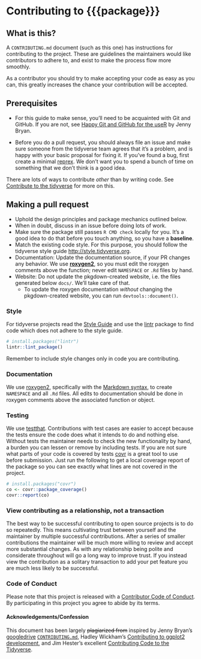 Contributing to {{{package}}}
================

## What is this?

A `CONTRIBUTING.md` document (such as this one) has instructions for
contributing to the project. These are guidelines the maintainers would
like contributors to adhere to, and exist to make the process flow more
smoothly.

As a contributor you should try to make accepting your code as easy as
you can, this greatly increases the chance your contribution will be
accepted.

## Prerequisites

  - For this guide to make sense, you’ll need to be acquainted with Git
    and GitHub. If you are not, see [Happy Git and GitHub for the
    useR](http://happygitwithr.com/) by Jenny Bryan.

  - Before you do a pull request, you should always file an issue and
    make sure someone from the tidyverse team agrees that it’s a
    problem, and is happy with your basic proposal for fixing it. If
    you’ve found a bug, first create a minimal
    [reprex](https://www.tidyverse.org/help/#reprex). We don’t want you
    to spend a bunch of time on something that we don’t think is a good
    idea.

There are lots of ways to contribute *other* than by writing code. See
[Contribute to the tidyverse](https://www.tidyverse.org/contribute/) for
more on this.

## Making a pull request

  - Uphold the design principles and package mechanics outlined below.  
  - When in doubt, discuss in an issue before doing lots of work.  
  - Make sure the package still passes `R CMD check` locally for you.
    It’s a good idea to do that before you touch anything, so you have
    a **baseline**.
  - Match the existing code style. For this purpose, you should follow
    the tidyverse style guide <http://style.tidyverse.org>.  
  - Documentation: Update the documentation source, if your PR changes
    any behavior. We use
    [**roxygen2**](https://cran.r-project.org/package=roxygen2), so you
    must edit the roxygen comments above the function; never edit
    `NAMESPACE` or `.Rd` files by hand.
  - Website: Do not update the pkgdown-created website, i.e. the files
    generated below `docs/`. We’ll take care of that.
      - To update the roxygen documentation *without* changing the
        pkgdown-created website, you can run `devtools::document()`.

### Style

For tidyverse projects read the [Style
Guide](http://style.tidyverse.org) and use the
[lintr](https://cran.r-project.org/package=lintr) package to find code
which does not adhere to the style guide.

``` r
# install.packages("lintr")
lintr::lint_package()
```

Remember to include style changes only in code you are contributing.

### Documentation

We use [roxygen2](https://cran.r-project.org/package=roxygen2),
specifically with the [Markdown
syntax](https://cran.r-project.org/web/packages/roxygen2/vignettes/markdown.html),
to create `NAMESPACE` and all `.Rd` files. All edits to documentation
should be done in roxygen comments above the associated function or
object.

### Testing

We use [testthat](https://cran.r-project.org/package=testthat).
Contributions with test cases are easier to accept because the tests
ensure the code does what it intends to do and nothing else. Without
tests the maintainer needs to check the new functionality by hand, a
burden you can lessen or remove by including tests. If you are not sure
what parts of your code is covered by tests
[covr](https://cran.r-project.org/package=covr) is a great tool to use
before submission. Just run the following to get a local coverage report
of the package so you can see exactly what lines are not covered in the
project.

``` r
# install.packages("covr")
co <- covr::package_coverage()
covr::report(co)
```

### View contributing as a relationship, not a transaction

The best way to be successful contributing to open source projects is to
do so repeatedly. This means cultivating trust between yourself and the
maintainer by multiple successful contributions. After a series of
smaller contributions the maintainer will be much more willing to review
and accept more substantial changes. As with any relationship being
polite and considerate throughout will go a long way to improve trust.
If you instead view the contribution as a solitary transaction to add
your pet feature you are much less likely to be successful.

### Code of Conduct

Please note that this project is released with a [Contributor Code of
Conduct](CONDUCT.md). By participating in this project you agree to
abide by its terms.

#### Acknowledgements/Confession

This document has been largely ~~plagiarized from~~ inspired by Jenny
Bryan’s [googledrive](http://googledrive.tidyverse.org/)
[`CONTRIBUTING.md`](https://github.com/tidyverse/googledrive/blob/master/CONTRIBUTING.md),
Hadley Wickham’s [Contributing to ggplot2
development](https://github.com/tidyverse/ggplot2/blob/92666ca8dd4cb5f96cbfcd4dcfcf157b599a6048/CONTRIBUTING.md),
and Jim Hester’s excellent [Contributing Code to the
Tidyverse](http://www.jimhester.com/2017/08/08/contributing/).
